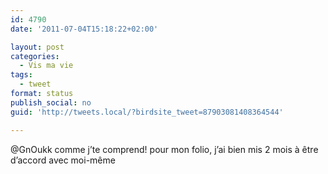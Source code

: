 ```yaml
---
id: 4790
date: '2011-07-04T15:18:22+02:00'

layout: post
categories:
  - Vis ma vie
tags:
  - tweet
format: status
publish_social: no
guid: 'http://tweets.local/?birdsite_tweet=87903081408364544'

---
```


@GnOukk comme j’te comprend! pour mon folio, j’ai bien mis 2 mois à être d’accord avec moi-même